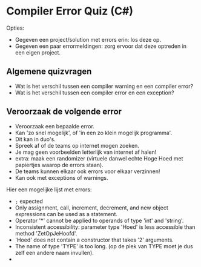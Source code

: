 # Compiler Error Quiz (C#)


Opties:
+ Gegeven een project/solution met errors erin: los deze op.
+ Gegeven een paar errormeldingen: zorg ervoor dat deze optreden in een eigen project.





## Algemene quizvragen

+ Wat is het verschil tussen een compiler warning en een compiler error?
+ Wat is het verschil tussen een compiler error en een exception?


## Veroorzaak de volgende error

+ Veroorzaak een bepaalde error.
+ Kan 'zo snel mogelijk', of 'in een zo klein mogelijk programma'.
+ Dit kan in duo's.
+ Spreek af of de teams op internet mogen zoeken.
+ Je mag geen voorbeelden letterlijk van internet af halen!
+ extra: maak een randomizer (virtuele danwel echte Hoge Hoed met papiertjes waarop de errors staan).
+ De teams kunnen elkaar ook errors voor elkaar verzinnen!
+ Kan ook met exceptions of warnings.

Hier een mogelijke lijst met errors:
+ `;` expected
+ Only assignment, call, increment, decrement, and new object expressions can be used as a statement.
+ Operator '\*' cannot be applied to operands of type 'int' and 'string'.
+ Inconsistent accessibility: parameter type 'Hoed' is less accessible than method 'ZetOpJeHoofd'.
+ 'Hoed' does not contain a constructor that takes '2' arguments.
+ The name of type 'TYPE' is too long. (op de plek van TYPE moet je dus zelf een andere naam invullen).
+
